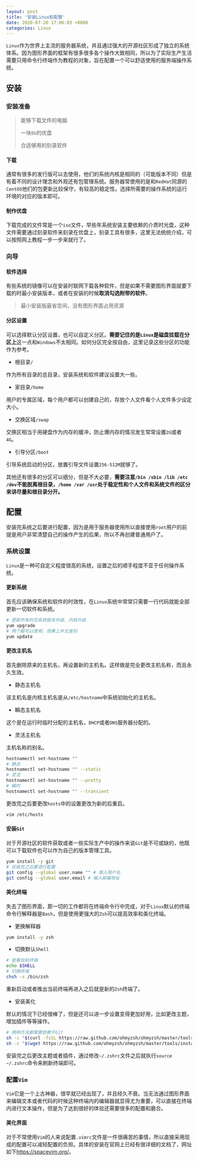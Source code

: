 ```yaml
---
layout: post
title: '安装Linux和配置'
date: 2020-07-20 17:06:03 +0800
categories: Linux
---
```


`Linux`作为世界上主流的服务器系统，并且通过强大的开源社区形成了独立的系统体系。因为图形界面的框架有很多很多各个操作大致相同，所以为了实际生产生活需要只用命令行终端作为教程的对象，旨在配置一个可以舒适使用的服务端操作系统。

## 安装

### 安装准备

> 能够下载文件的电脑
>
> 一块`8G`的优盘
>
> 合适够用的刻录软件

#### 下载

通常有很多的发行版可以去使用，他们的系统内核是相同的（可能版本不同）但是有着不同的设计理念和外观还有包管理系统。服务器常使用的是和`RedHat`同源的`CentOS`他们的包更新比较保守，有较高的稳定性。选择所需要的操作系统的运行环境的对应的版本即可。

#### 制作优盘

下载完成的文件常是一个`iso`文件，早些年系统安装主要依赖的介质时光盘，这种文件需要通过刻录软件来刻录在优盘上，刻录工具有很多，这里无法统统介绍，可以按照网上教程一步一步来就行了。

### 向导

#### 软件选择

有些系统的镜像可以在安装时联网下载各种软件，但是如果不需要图形界面就要下载的时最小安装版本，或者在安装的时候**取消勾选附带的软件**。

> 最小安装版最省空间，没有图形界面占用资源

#### 分区设置

可以选择默认分区设置，也可以自定义分区。**需要记住的是`Linux`是磁盘挂载在分区上**这一点和`Windows`不太相同。如何分区完全按自由，这里记录这些分区的功能作为参考。

- 根目录`/`

作为所有目录的总目录，安装系统和软件建议设置大一些。

- 家目录`/home`

用户的专属区域，每个用户都可以创建自己的，存放个人文件看个人文件多少设定大小。

- 交换区域`/swap`

交换区相当于用硬盘作为内存的缓冲，防止爆内存的情况发生常常设置`2G`或者`4G`。

- 引导分区`/boot`

引导系统启动的分区，放置引导文件设置`256-512M`就够了。

其他还有很多的分区可以细分，但是不大必要，**需要注意`/bin /sbin /lib /etc /dev`不能脱离根目录，`/home /var /usr`处于稳定性和个人文件和系统文件的区分来讲尽量和根目录分开。**

## 配置

安装完系统之后要进行配置，因为是用于服务器使用所以直接使用`root`用户的前提是用户非常清楚自己的操作产生的后果，所以不再创建普通用户了。

### 系统设置

`Linux`是一种可自定义程度很高的系统，设置之后的顺手程度不亚于任何操作系统。

#### 更新系统

首先应该确保系统和软件的时效性，在`Linux`系统中常常只需要一行代码就能全部更新一切软件和系统。

```bash
# 更新所有的包系统版本升级，内核升级
yum upgrade
# 两个都可以使用，效果上并无差别
yum update
```

#### 更改主机名

首先删除原来的主机名，再设置新的主机名。这样做是完全更改主机名称，而且永久生效。

- 静态主机名

该主机名是内核主机名是从`/etc/hostname`中系统初始化的主机名。

- 瞬态主机名

这个是在运行时临时分配的主机名，`DHCP`或者`DNS`服务器分配的。

- 灵活主机名

主机名称的别名。

```bash
hostnamectl set-hostname ""
# 静态
hostnamectl set-hostname "" --static
# 灵活
hostnamectl set-hostname "" --pretty
# 瞬时
hostnamectl set-hostname "" --transient
```

更改完之后要更改`hosts`中的设置更改为新的后重启。

```bash
vim /etc/hosts
```

#### 安装`Git`

对于开源社区的软件获取或者一些实际生产中的操作来说`Git`是不可或缺的，他既可以下载软件也可以作为自己的版本管理工具。

```bash
yum install -y git
# 安装完之后要进行配置
git config --global user.name "" # 填入用户名
git config --global user.email # 输入邮箱地址
```

#### 美化终端

失去了图形界面，那一切的工作都将在终端命令行中完成，对于`Linux`默认的终端命令行解释器是`Bash`，但是使用更强大的`Zsh`可以提高效率和美化终端。

- 更换解释器

```bash
yum install -y zsh
```

- 切换默认`Shell`

```bash
# 查看目前终端
echo $SHELL
# 切换终端
chsh -s /bin/zsh
```

重新启动或者推出当前终端再进入之后就是新的`Zsh`终端了。

- 安装美化

默认的情况下已经很棒了，但是还可以进一步设置变得更加好用，比如更改主题，增加插件等等操作。

```bash
# 两种方法都需要依赖于Git
sh -c "$(curl -fsSL https://raw.github.com/ohmyzsh/ohmyzsh/master/tools/install.sh)"
sh -c "$(wget https://raw.github.com/ohmyzsh/ohmyzsh/master/tools/install.sh -O -)"
```

安装完之后更改主题或者插件，通过修改`~/.zshrc`文件之后就执行`source ~/.zshrc`命令来刷新终端即可。

### 配置`Vim`

`Vim`它是一个上古神器，很早就已经出现了，并且经久不衰。当无法通过图形界面来编辑文本或者代码的时候这种终端内的编辑器就显得尤为重要，可以直接在终端内进行文本操作，但是为了达到很好的体验还需要很多的配置和磨合。

#### 美化界面

对于不常使用`Vim`的人来说配置`.vimrc`文件是一件很痛苦的事情，所以直接采用现成的配置可以减轻配置的负担。具体的安装在官网上已经有很详细的文档了，网址如下<https://spacevim.org/>。
